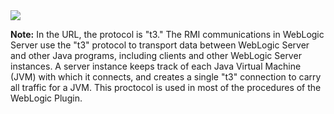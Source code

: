 <img src="../../plugins/EC-WebLogic/images/Config/EC-WLSConfig.png" />

**Note:** In the URL, the protocol is "t3." The
RMI communications in WebLogic Server use
the "t3" protocol to transport data between WebLogic
Server and other Java programs, including clients and
other WebLogic Server instances. A server instance
keeps track of each Java Virtual Machine (JVM) with
which it connects, and creates a single "t3" connection
to carry all traffic for a JVM. This proctocol is used
in most of the procedures of the WebLogic Plugin.
